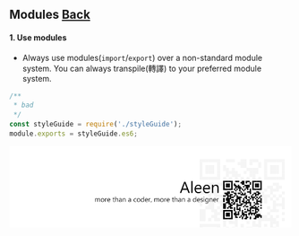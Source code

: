 ## Modules [**Back**](./../README.md)

#### 1. Use modules

- Always use modules(`import`/`export`) over a non-standard module system. You can always transpile(轉譯) to your preferred module system.

```js
/**
 * bad
 */
const styleGuide = require('./styleGuide');
module.exports = styleGuide.es6;


```

<a href="http://aleen42.github.io/" target="_blank" ><img src="./../pic/tail.gif"></a>